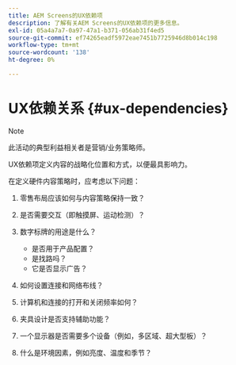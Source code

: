 ```yaml
---
title: AEM Screens的UX依赖项
description: 了解有关AEM Screens的UX依赖项的更多信息。
exl-id: 05a4a7a7-0a97-47a1-b371-056ab31f4ed5
source-git-commit: ef74265eadf5972eae7451b7725946d8b014c198
workflow-type: tm+mt
source-wordcount: '138'
ht-degree: 0%

---
```


# UX依赖关系 {#ux-dependencies}

>[!NOTE]
>
>此活动的典型利益相关者是营销/业务策略师。

UX依赖项定义内容的战略化位置和方式，以便最具影响力。

在定义硬件内容策略时，应考虑以下问题：

1. 零售布局应该如何与内容策略保持一致？

1. 是否需要交互（即触摸屏、运动检测）？

1. 数字标牌的用途是什么？

   * 是否用于产品配置？
   * 是找路吗？
   * 它是否显示广告？

1. 如何设置连接和网络布线？

1. 计算机和连接的打开和关闭频率如何？

1. 夹具设计是否支持辅助功能？

1. 一个显示器是否需要多个设备（例如，多区域、超大型板）？

1. 什么是环境因素，例如亮度、温度和季节？
